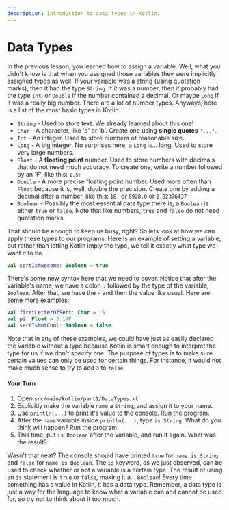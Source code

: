 ```yaml
---
description: Introduction to data types in Kotlin.
---
```


# Data Types

In the previous lesson, you learned how to assign a variable. Well, what you didn't know is that when you assigned those variables they were implicitly assigned types as well. If your variable was a string \(using quotation marks\), then it had the type `String`. If it was a number, then it probably had the type `Int`, or `Double` if the number contained a decimal. Or maybe `Long` if it was a really big number. There are a lot of number types. Anyways, here is a list of the most basic types in Kotlin.

* `String` - Used to store text. We already learned about this one!
* `Char` - A character, like 'a' or 'b'. Create one using **single quotes** `'...'`. 
* `Int` - An integer. Used to store numbers of reasonable size.
* `Long` - A big integer. No surprises here, a `Long` is... long. Used to store very large 
  numbers.  
* `Float` - A **floating point** number. Used to store numbers with decimals that do not need
  much accuracy. To create one, write a number followed by an 'F', like this: `1.5F`
* `Double` - A more precise floating point number. Used more often than `Float` because it is, well, double the precision. Create one by adding a decimal after a number, like this: `18.` or `8928.0` or `2.82376437`
* `Boolean` - Possibly the most essential data type there is, a `Boolean` is either `true` or 
  `false`. Note that like numbers, `true` and `false` do not need quotation marks.

That should be enough to keep us busy, right? So lets look at how we can apply these types to our programs. Here is an example of setting a variable, but rather than letting Kotlin imply the type, we tell it exactly what type we want it to be.

```kotlin
val sertIsAwesome: Boolean = true
```

There's some new syntax here that we need to cover. Notice that after the variable's name, we have a colon `:` followed by the type of the variable, `Boolean`. After that, we have the `=` and then the value like usual. Here are some more examples:

```kotlin
val firstLetterOfSert: Char = 'S'
val pi: Float = 3.14F
val sertIsNotCool: Boolean = false
```

Note that in any of these examples, we could have just as easily declared the variable without a type because Kotlin is smart enough to interpret the type for us if we don't specify one. The purpose of types is to make sure certain values can only be used for certain things. For instance, it would not make much sense to try to add `3` to `false`

#### Your Turn

1. Open `src/main/kotlin/part1/DataTypes.kt`.
2. Explicitly make the variable `name` a `String`, and assign it to your name.
3. Use `println(...)` to print it's value to the console. Run the program.
4. After the `name` variable inside `println(...)`, type `is String`. What do you think will
   happen? Run the program.
5. This time, put `is Boolean` after the variable, and run it again. What was the result?

Wasn't that neat? The console should have printed `true` for `name is String` and `false` for `name is Boolean`. The `is` keyword, as we just observed, can be used to check whether or not a variable is a certain type. The result of using an `is` statement is `true` or `false`, making it a... `Boolean`! Every time something has a value in Kotlin, it has a data type. Remember, a data type is just a way for the language to know what a variable can and cannot be used for, so try not to think about it too much.
